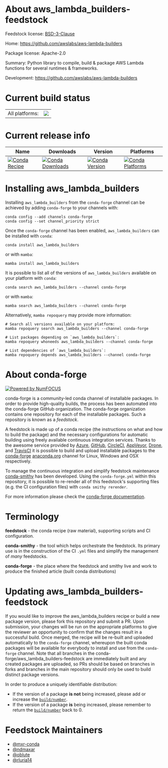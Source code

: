 About aws_lambda_builders-feedstock
===================================

Feedstock license: [BSD-3-Clause](https://github.com/conda-forge/aws_lambda_builders-feedstock/blob/main/LICENSE.txt)

Home: https://github.com/awslabs/aws-lambda-builders

Package license: Apache-2.0

Summary: Python library to compile, build & package AWS Lambda functions for several runtimes & frameworks.

Development: https://github.com/awslabs/aws-lambda-builders

Current build status
====================


<table><tr><td>All platforms:</td>
    <td>
      <a href="https://dev.azure.com/conda-forge/feedstock-builds/_build/latest?definitionId=9740&branchName=main">
        <img src="https://dev.azure.com/conda-forge/feedstock-builds/_apis/build/status/aws_lambda_builders-feedstock?branchName=main">
      </a>
    </td>
  </tr>
</table>

Current release info
====================

| Name | Downloads | Version | Platforms |
| --- | --- | --- | --- |
| [![Conda Recipe](https://img.shields.io/badge/recipe-aws_lambda_builders-green.svg)](https://anaconda.org/conda-forge/aws_lambda_builders) | [![Conda Downloads](https://img.shields.io/conda/dn/conda-forge/aws_lambda_builders.svg)](https://anaconda.org/conda-forge/aws_lambda_builders) | [![Conda Version](https://img.shields.io/conda/vn/conda-forge/aws_lambda_builders.svg)](https://anaconda.org/conda-forge/aws_lambda_builders) | [![Conda Platforms](https://img.shields.io/conda/pn/conda-forge/aws_lambda_builders.svg)](https://anaconda.org/conda-forge/aws_lambda_builders) |

Installing aws_lambda_builders
==============================

Installing `aws_lambda_builders` from the `conda-forge` channel can be achieved by adding `conda-forge` to your channels with:

```
conda config --add channels conda-forge
conda config --set channel_priority strict
```

Once the `conda-forge` channel has been enabled, `aws_lambda_builders` can be installed with `conda`:

```
conda install aws_lambda_builders
```

or with `mamba`:

```
mamba install aws_lambda_builders
```

It is possible to list all of the versions of `aws_lambda_builders` available on your platform with `conda`:

```
conda search aws_lambda_builders --channel conda-forge
```

or with `mamba`:

```
mamba search aws_lambda_builders --channel conda-forge
```

Alternatively, `mamba repoquery` may provide more information:

```
# Search all versions available on your platform:
mamba repoquery search aws_lambda_builders --channel conda-forge

# List packages depending on `aws_lambda_builders`:
mamba repoquery whoneeds aws_lambda_builders --channel conda-forge

# List dependencies of `aws_lambda_builders`:
mamba repoquery depends aws_lambda_builders --channel conda-forge
```


About conda-forge
=================

[![Powered by
NumFOCUS](https://img.shields.io/badge/powered%20by-NumFOCUS-orange.svg?style=flat&colorA=E1523D&colorB=007D8A)](https://numfocus.org)

conda-forge is a community-led conda channel of installable packages.
In order to provide high-quality builds, the process has been automated into the
conda-forge GitHub organization. The conda-forge organization contains one repository
for each of the installable packages. Such a repository is known as a *feedstock*.

A feedstock is made up of a conda recipe (the instructions on what and how to build
the package) and the necessary configurations for automatic building using freely
available continuous integration services. Thanks to the awesome service provided by
[Azure](https://azure.microsoft.com/en-us/services/devops/), [GitHub](https://github.com/),
[CircleCI](https://circleci.com/), [AppVeyor](https://www.appveyor.com/),
[Drone](https://cloud.drone.io/welcome), and [TravisCI](https://travis-ci.com/)
it is possible to build and upload installable packages to the
[conda-forge](https://anaconda.org/conda-forge) [anaconda.org](https://anaconda.org/)
channel for Linux, Windows and OSX respectively.

To manage the continuous integration and simplify feedstock maintenance
[conda-smithy](https://github.com/conda-forge/conda-smithy) has been developed.
Using the ``conda-forge.yml`` within this repository, it is possible to re-render all of
this feedstock's supporting files (e.g. the CI configuration files) with ``conda smithy rerender``.

For more information please check the [conda-forge documentation](https://conda-forge.org/docs/).

Terminology
===========

**feedstock** - the conda recipe (raw material), supporting scripts and CI configuration.

**conda-smithy** - the tool which helps orchestrate the feedstock.
                   Its primary use is in the construction of the CI ``.yml`` files
                   and simplify the management of *many* feedstocks.

**conda-forge** - the place where the feedstock and smithy live and work to
                  produce the finished article (built conda distributions)


Updating aws_lambda_builders-feedstock
======================================

If you would like to improve the aws_lambda_builders recipe or build a new
package version, please fork this repository and submit a PR. Upon submission,
your changes will be run on the appropriate platforms to give the reviewer an
opportunity to confirm that the changes result in a successful build. Once
merged, the recipe will be re-built and uploaded automatically to the
`conda-forge` channel, whereupon the built conda packages will be available for
everybody to install and use from the `conda-forge` channel.
Note that all branches in the conda-forge/aws_lambda_builders-feedstock are
immediately built and any created packages are uploaded, so PRs should be based
on branches in forks and branches in the main repository should only be used to
build distinct package versions.

In order to produce a uniquely identifiable distribution:
 * If the version of a package **is not** being increased, please add or increase
   the [``build/number``](https://docs.conda.io/projects/conda-build/en/latest/resources/define-metadata.html#build-number-and-string).
 * If the version of a package **is** being increased, please remember to return
   the [``build/number``](https://docs.conda.io/projects/conda-build/en/latest/resources/define-metadata.html#build-number-and-string)
   back to 0.

Feedstock Maintainers
=====================

* [@mxr-conda](https://github.com/mxr-conda/)
* [@ndmaxar](https://github.com/ndmaxar/)
* [@oblute](https://github.com/oblute/)
* [@rluria14](https://github.com/rluria14/)

